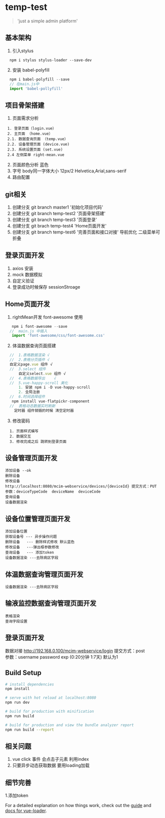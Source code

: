 # temp-test

> 'just a simple admin platform'
## 基本架构
1. 引入stylus 
```npm
  npm i stylus stylus-loader --save-dev
```
2. 安装 babel-polyfill 
```javascript
  npm i babel-polyfill --save
  // 在main.js中
  import 'babel-pollyfill'
```
## 项目骨架搭建
 1. 页面需求分析
   ``` 
    1. 登录页面（login.vue）
    2. 主页面 （home.vue）
    2.1. 数据查询页面 （temp.vue）
    2.2. 设备管理页面 (device.vue)
    2.3. 系统设置页面 (set.vue)
    2.4 左侧菜单 right-mean.vue
   ```
  2. 页面颜色分析 蓝色 
  3. 字号 body同一字体大小 12px/2 Helvetica,Arial,sans-serif
  4. 路由配置
## git相关
1. 创建分支 git branch master1 '初始化项目代码'
2. 创建分支 git branch temp-test2 '页面骨架搭建'
3. 创建分支 git branch temp-test3 '页面登录'
4. 创建分支 git brach temp-test4 'Home页面开发'
5. 创建分支 git branch temp-test6 '完善页面和接口对接'
   导航优化 二级菜单可折叠

## 登录页面开发
  1. axios 安装
  2. mock 数据模拟
  3. 自定义验证
  4. 登录成功时候保存 sessionStroage
## Home页面开发
  1. rightMean开发 font-awesome 使用
    
  ```javascript
     npm i font-awesome --save
    //  main.js 中插入
     import 'font-awesome/css/font-awesome.css'
  ```
  2. 体温数据查询页面搭建
  ```javascript
    //  1.表格数据渲染 √
    //  2.表格分页插件 √
    自定义page.vue 组件 √
    //  3.select 组件
        自定义select.vue 组件 √
    //  4.表格数据导出    √
    //  5.vue-happy-scroll 美化
        1. 安装 npm i -D vue-happy-scroll
        2. 全局注册
    //  6.时间选择组件
     npm install vue-flatpickr-component
    //  表格动态数据实时刷新
      定时器 组件销毁的时候 清空定时器
  ```
  3. 修改密码
  ```
    1. 页面样式编写
    2. 数据交互
    3. 修改完成之后 跳转到登录页面
  ```
## 设备管理页面开发
    添加设备 --ok
    删除设备 
    修改设备
    http://localhost:8080/mcim-webservice/devices/{deviceId} 提交方式：PUT 参数：deviceTypeCode  deviceName  deviceCode
    查询设备
    设备数据渲染
## 设备位置管理页面开发
    添加设备位置
    获取设备号 --- 异步操作问题
    删除设备   --- 删除样式修改 默认蓝色
    修改设备   ---弹出框参数修改
    查询设备   --- 添加token
    设备数据渲染 ---去除病区字段
## 体温数据查询管理页面开发
    设备数据渲染 ---去除病区字段
## 输液监控数据查询管理页面开发
    表格渲染
    查询字段设置
## 登录页面开发
   数据对接
   http://192.168.0.100/mcim-webservice/login 
   提交方式：post  
   参数：username password exp (0:20分钟 1:7天) 默认为1   
## Build Setup

``` bash
# install dependencies
npm install

# serve with hot reload at localhost:8080
npm run dev

# build for production with minification
npm run build

# build for production and view the bundle analyzer report
npm run build --report
```
## 相关问题
  1. vue click 事件 会点击子元素 利用index
  2. 只要异步动态获取数据 要用loading加载
## 细节完善
  1.添加token
  
For a detailed explanation on how things work, check out the [guide](http://vuejs-templates.github.io/webpack/) and [docs for vue-loader](http://vuejs.github.io/vue-loader).
